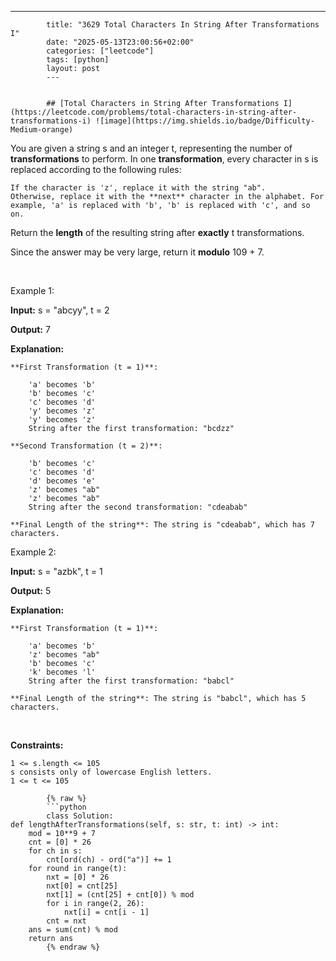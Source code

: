 ---
            title: "3629 Total Characters In String After Transformations I"
            date: "2025-05-13T23:00:56+02:00"
            categories: ["leetcode"]
            tags: [python]
            layout: post
            ---
            

            ## [Total Characters in String After Transformations I](https://leetcode.com/problems/total-characters-in-string-after-transformations-i) ![image](https://img.shields.io/badge/Difficulty-Medium-orange)

You are given a string s and an integer t, representing the number of **transformations** to perform. In one **transformation**, every character in s is replaced according to the following rules:

	If the character is 'z', replace it with the string "ab".
	Otherwise, replace it with the **next** character in the alphabet. For example, 'a' is replaced with 'b', 'b' is replaced with 'c', and so on.

Return the **length** of the resulting string after **exactly** t transformations.

Since the answer may be very large, return it **modulo** 109 + 7.

 

Example 1:

**Input:** s = "abcyy", t = 2

**Output:** 7

**Explanation:**

	**First Transformation (t = 1)**:

		'a' becomes 'b'
		'b' becomes 'c'
		'c' becomes 'd'
		'y' becomes 'z'
		'y' becomes 'z'
		String after the first transformation: "bcdzz"

	**Second Transformation (t = 2)**:

		'b' becomes 'c'
		'c' becomes 'd'
		'd' becomes 'e'
		'z' becomes "ab"
		'z' becomes "ab"
		String after the second transformation: "cdeabab"

	**Final Length of the string**: The string is "cdeabab", which has 7 characters.

Example 2:

**Input:** s = "azbk", t = 1

**Output:** 5

**Explanation:**

	**First Transformation (t = 1)**:

		'a' becomes 'b'
		'z' becomes "ab"
		'b' becomes 'c'
		'k' becomes 'l'
		String after the first transformation: "babcl"

	**Final Length of the string**: The string is "babcl", which has 5 characters.

 

**Constraints:**

	1 <= s.length <= 105
	s consists only of lowercase English letters.
	1 <= t <= 105

            {% raw %}
            ```python
            class Solution:
    def lengthAfterTransformations(self, s: str, t: int) -> int:
        mod = 10**9 + 7
        cnt = [0] * 26
        for ch in s:
            cnt[ord(ch) - ord("a")] += 1
        for round in range(t):
            nxt = [0] * 26
            nxt[0] = cnt[25]
            nxt[1] = (cnt[25] + cnt[0]) % mod
            for i in range(2, 26):
                nxt[i] = cnt[i - 1]
            cnt = nxt
        ans = sum(cnt) % mod
        return ans
            {% endraw %}
            